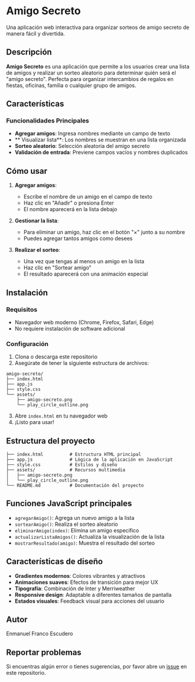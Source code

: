 # Amigo Secreto

Una aplicación web interactiva para organizar sorteos de amigo secreto de manera fácil y divertida.

## Descripción

**Amigo Secreto** es una aplicación que permite a los usuarios crear una lista de amigos y realizar un sorteo aleatorio para determinar quién será el "amigo secreto". Perfecta para organizar intercambios de regalos en fiestas, oficinas, familia o cualquier grupo de amigos.

## Características

### Funcionalidades Principales
-  **Agregar amigos**: Ingresa nombres mediante un campo de texto
-  ** Visualizar lista**: Los nombres se muestran en una lista organizada
-  **Sorteo aleatorio**: Selección aleatoria del amigo secreto
-  **Validación de entrada**: Previene campos vacíos y nombres duplicados

##  Cómo usar

1. **Agregar amigos**: 
   - Escribe el nombre de un amigo en el campo de texto
   - Haz clic en "Añadir" o presiona Enter
   - El nombre aparecerá en la lista debajo

2. **Gestionar la lista**:
   - Para eliminar un amigo, haz clic en el botón "×" junto a su nombre
   - Puedes agregar tantos amigos como desees

3. **Realizar el sorteo**:
   - Una vez que tengas al menos un amigo en la lista
   - Haz clic en "Sortear amigo"
   - El resultado aparecerá con una animación especial

## Instalación

### Requisitos
- Navegador web moderno (Chrome, Firefox, Safari, Edge)
- No requiere instalación de software adicional

### Configuración
1. Clona o descarga este repositorio
2. Asegúrate de tener la siguiente estructura de archivos:
```
amigo-secreto/
├── index.html
├── app.js
├── style.css
└── assets/
    ├── amigo-secreto.png
    └── play_circle_outline.png
```

3. Abre `index.html` en tu navegador web
4. ¡Listo para usar!

## Estructura del proyecto

```
├── index.html          # Estructura HTML principal
├── app.js              # Lógica de la aplicación en JavaScript
├── style.css           # Estilos y diseño
├── assets/             # Recursos multimedia
│   ├── amigo-secreto.png
│   └── play_circle_outline.png
└── README.md           # Documentación del proyecto
```

## Funciones JavaScript principales

- `agregarAmigo()`: Agrega un nuevo amigo a la lista
- `sortearAmigo()`: Realiza el sorteo aleatorio
- `eliminarAmigo(index)`: Elimina un amigo específico
- `actualizarListaAmigos()`: Actualiza la visualización de la lista
- `mostrarResultado(amigo)`: Muestra el resultado del sorteo

## Características de diseño

- **Gradientes modernos**: Colores vibrantes y atractivos
- **Animaciones suaves**: Efectos de transición para mejor UX
- **Tipografía**: Combinación de Inter y Merriweather
- **Responsive design**: Adaptable a diferentes tamaños de pantalla
- **Estados visuales**: Feedback visual para acciones del usuario

## Autor

Enmanuel Franco Escudero

## Reportar problemas

Si encuentras algún error o tienes sugerencias, por favor abre un [issue](../../issues) en este repositorio.

